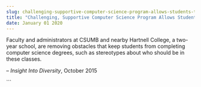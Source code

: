 ```yaml
---
slug: challenging-supportive-computer-science-program-allows-students-to-excel
title: "Challenging, Supportive Computer Science Program Allows Students to Excel"
date: January 01 2020
---
```


 
<p>
  Faculty and administrators at CSUMB and nearby Hartnell College, a
  two&#45;year school, are removing obstacles that keep students from completing
  computer science degrees, such as stereotypes about who should be in these
  classes.
</p>
<p>– <em>Insight Into Diversity</em>, October 2015</p>
```
